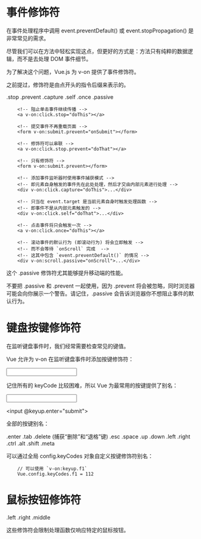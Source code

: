 
# 事件修饰符

在事件处理程序中调用 event.preventDefault() 或 event.stopPropagation() 是非常常见的需求。

尽管我们可以在方法中轻松实现这点，但更好的方式是：方法只有纯粹的数据逻辑，而不是去处理 DOM 事件细节。

为了解决这个问题，Vue.js 为 v-on 提供了事件修饰符。

之前提过，修饰符是由点开头的指令后缀来表示的。

.stop
.prevent
.capture
.self
.once
.passive

```
	<!-- 阻止单击事件继续传播 -->
	<a v-on:click.stop="doThis"></a>

	<!-- 提交事件不再重载页面 -->
	<form v-on:submit.prevent="onSubmit"></form>

	<!-- 修饰符可以串联 -->
	<a v-on:click.stop.prevent="doThat"></a>

	<!-- 只有修饰符 -->
	<form v-on:submit.prevent></form>

	<!-- 添加事件监听器时使用事件捕获模式 -->
	<!-- 即元素自身触发的事件先在此处处理，然后才交由内部元素进行处理 -->
	<div v-on:click.capture="doThis">...</div>

	<!-- 只当在 event.target 是当前元素自身时触发处理函数 -->
	<!-- 即事件不是从内部元素触发的 -->
	<div v-on:click.self="doThat">...</div>

	<!-- 点击事件将只会触发一次 -->
	<a v-on:click.once="doThis"></a>

	<!-- 滚动事件的默认行为 (即滚动行为) 将会立即触发 -->
	<!-- 而不会等待 `onScroll` 完成  -->
	<!-- 这其中包含 `event.preventDefault()` 的情况 -->
	<div v-on:scroll.passive="onScroll">...</div>
```

这个 .passive 修饰符尤其能够提升移动端的性能。

不要把 .passive 和 .prevent 一起使用，因为 .prevent 将会被忽略，同时浏览器可能会向你展示一个警告。请记住，.passive 会告诉浏览器你不想阻止事件的默认行为。




# 键盘按键修饰符

在监听键盘事件时，我们经常需要检查常见的键值。

Vue 允许为 v-on 在监听键盘事件时添加按键修饰符：


<!-- 只有在 `keyCode` 是 13 时调用 `vm.submit()` -->
<input v-on:keyup.13="submit">



记住所有的 keyCode 比较困难，所以 Vue 为最常用的按键提供了别名：

<!-- 同上 -->
<input v-on:keyup.enter="submit">

<!-- 缩写语法 -->
<input @keyup.enter="submit">


全部的按键别名：

.enter
.tab
.delete (捕获“删除”和“退格”键)
.esc
.space
.up
.down
.left
.right
.ctrl
.alt
.shift
.meta


可以通过全局 config.keyCodes 对象自定义按键修饰符别名：

```
	// 可以使用 `v-on:keyup.f1`
	Vue.config.keyCodes.f1 = 112
```


# 鼠标按钮修饰符

.left
.right
.middle

这些修饰符会限制处理函数仅响应特定的鼠标按钮。
